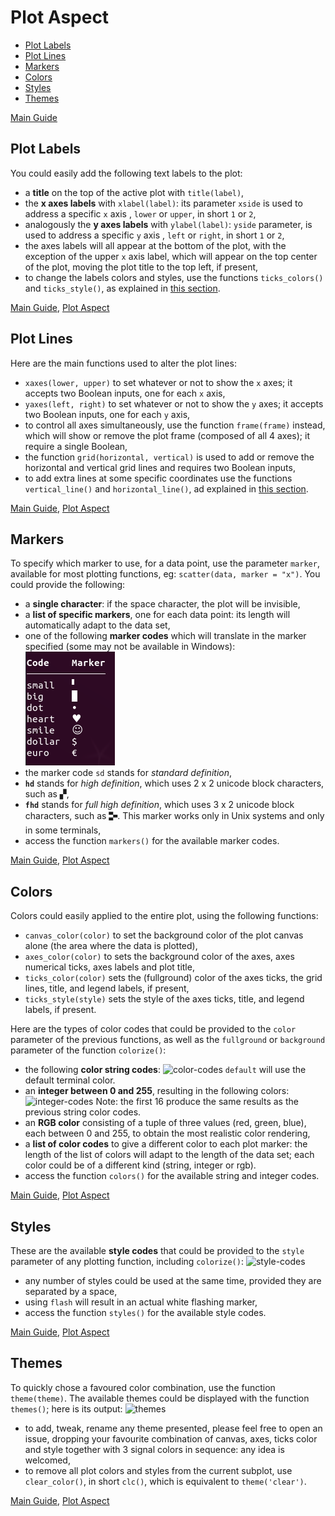 # Plot Aspect
- [Plot Labels](https://github.com/piccolomo/plotext/blob/master/readme/aspect.md#plot-labels)
- [Plot Lines](https://github.com/piccolomo/plotext/blob/master/readme/aspect.md#plot-lines)
- [Markers](https://github.com/piccolomo/plotext/blob/master/readme/aspect.md#markers)
- [Colors](https://github.com/piccolomo/plotext/blob/master/readme/aspect.md#colors)
- [Styles](https://github.com/piccolomo/plotext/blob/master/readme/aspect.md#styles)
- [Themes](https://github.com/piccolomo/plotext/blob/master/readme/aspect.md#themes)

[Main Guide](https://github.com/piccolomo/plotext#guide)


## Plot Labels
You could easily add the following text labels to the plot:

- a **title** on the top of the active plot with `title(label)`,
- the **x axes labels** with `xlabel(label)`: its parameter `xside` is used to address a specific `x` axis , `lower` or `upper`, in short `1` or `2`,
- analogously the **y axes labels** with `ylabel(label)`: `yside` parameter, is used to address a specific `y` axis , `left` or `right`, in short `1` or `2`,
- the axes labels will all appear at the bottom of the plot, with the exception of the upper `x` axis label, which will appear on the top center of the plot, moving the plot title to the top left, if present,
- to change the labels colors and styles, use the functions `ticks_colors()` and `ticks_style()`, as explained in [this section](https://github.com/piccolomo/plotext/blob/master/readme/aspect.md#colors).

[Main Guide](https://github.com/piccolomo/plotext#guide), [Plot Aspect](https://github.com/piccolomo/plotext/blob/master/readme/aspect.md#plot-aspect)


## Plot Lines
Here are the main functions used to alter the plot lines:
- `xaxes(lower, upper)` to set whatever or not to show the `x` axes; it accepts two Boolean inputs, one for each `x` axis,
- `yaxes(left, right)` to set whatever or not to show the `y` axes; it accepts two Boolean inputs, one for each `y` axis,
- to control all axes simultaneously, use the function `frame(frame)` instead, which will show or remove the plot frame (composed of all 4 axes); it require a single Boolean,
- the function `grid(horizontal, vertical)` is used to add or remove the horizontal and vertical grid lines and requires two Boolean inputs,
- to add extra lines at some specific coordinates use the functions `vertical_line()` and `horizontal_line()`, ad explained in [this section](https://github.com/piccolomo/plotext/blob/master/readme/other.md#estra-line-plot).

[Main Guide](https://github.com/piccolomo/plotext#guide), [Plot Aspect](https://github.com/piccolomo/plotext/blob/master/readme/aspect.md#plot-aspect)


## Markers
To specify which marker to use, for a data point, use the parameter `marker`, available for most plotting functions, eg: `scatter(data, marker = "x")`. You could provide the following:

- a **single character**: if the space character, the plot will be invisible,
- a **list of specific markers**, one for each data point: its length will automatically adapt to the data set,
- one of the following **marker codes** which will translate in the marker specified (some may not be available in Windows): 
  ![markers](https://raw.githubusercontent.com/piccolomo/plotext/master/images/markers.png)
- the marker code `sd` stands for *standard definition*,
- **`hd`** stands for *high definition*, which uses 2 x 2 unicode block characters, such as ▞,
- **`fhd`** stands for *full high definition*, which uses 3 x 2 unicode block characters, such as 🬗.  This marker works only in Unix systems and only in some terminals,
- access the function `markers()` for the available marker codes.

[Main Guide](https://github.com/piccolomo/plotext#guide), [Plot Aspect](https://github.com/piccolomo/plotext/blob/master/readme/aspect.md#plot-aspect)


## Colors
Colors could easily applied to the entire plot, using the following functions:

- `canvas_color(color)` to set the background color of the plot canvas alone (the area where the data is plotted),
- `axes_color(color)` to sets the background color of the axes, axes numerical ticks, axes labels and plot title,
- `ticks_color(color)` sets the (fullground) color of the axes ticks, the grid lines, title, and legend labels, if present,
- `ticks_style(style)` sets the style of the axes ticks, title, and legend labels, if present.

Here are the types of color codes that could be provided to the `color` parameter of the previous functions, as well as the `fullground` or `background` parameter of the function `colorize()`:
- the following **color string codes**:
![color-codes](https://raw.githubusercontent.com/piccolomo/plotext/master/images/color-codes.png)
  `default` will use the default terminal color.
- an **integer between 0 and 255**, resulting in the following colors:
![integer-codes](https://raw.githubusercontent.com/piccolomo/plotext/master/images/integer-codes.png)
  Note: the first 16 produce the same results as the previous string color codes.
- an **RGB color** consisting of a tuple of three values (red, green, blue), each between 0 and 255, to obtain the most realistic color rendering,
- a **list of color codes** to give a different color to each plot marker: the length of the list of colors will adapt to the length of the data set; each color could be of a different kind (string, integer or rgb).
- access the function `colors()` for the available string and integer codes.

[Main Guide](https://github.com/piccolomo/plotext#guide), [Plot Aspect](https://github.com/piccolomo/plotext/blob/master/readme/aspect.md#plot-aspect)


## Styles
These are the available **style codes** that could be provided to the `style` parameter of any plotting function, including `colorize()`:
![style-codes](https://raw.githubusercontent.com/piccolomo/plotext/master/images/styles.png)
- any number of styles could be used at the same time, provided they are separated by a space,
- using `flash` will result in an actual white flashing marker,
- access the function `styles()` for the available style codes.

[Main Guide](https://github.com/piccolomo/plotext#guide), [Plot Aspect](https://github.com/piccolomo/plotext/blob/master/readme/aspect.md#plot-aspect)


## Themes
To quickly chose a favoured color combination, use the function `theme(theme)`. The available themes could be displayed with the function `themes()`; here is its output: 
![themes](https://raw.githubusercontent.com/piccolomo/plotext/master/images/themes.png)
- to add, tweak, rename any theme presented, please feel free to open an issue, dropping your favourite combination of canvas, axes, ticks color and style together with 3 signal colors in sequence: any idea is welcomed,
- to remove all plot colors and styles from the current subplot, use `clear_color()`, in short `clc()`, which is equivalent to `theme('clear')`.

[Main Guide](https://github.com/piccolomo/plotext#guide), [Plot Aspect](https://github.com/piccolomo/plotext/blob/master/readme/aspect.md#plot-aspect)
